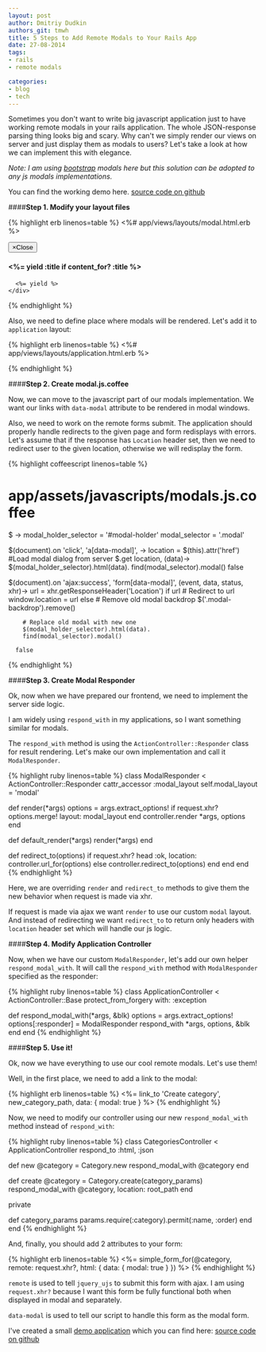 ```yaml
---
layout: post
author: Dmitriy Dudkin
authors_git: tmwh
title: 5 Steps to Add Remote Modals to Your Rails App
date: 27-08-2014
tags:
- rails
- remote modals

categories:
- blog
- tech
---
```


Sometimes you don't want to write big javascript application just to have working remote modals in your rails application. The whole JSON-response parsing thing looks big and scary. Why can't we simply render our views on server and just display them as modals to users? Let's take a look at how we can implement this with elegance.

<!--cut-->

*Note: I am using [bootstrap](http://getbootstrap.com/javascript/#modals) modals here but this solution can be adopted to any js modals implementations.*

You can find the working demo here. [source code on github](http://remote-modals-demo.herokuapp.com/)

####**Step 1. Modify your layout files**

{% highlight erb linenos=table %}
<%# app/views/layouts/modal.html.erb %>
<div class="modal" id="mainModal" tabindex="-1" role="dialog" aria-labelledby="mainModalLabel" aria-hidden="true">
  <div class="modal-dialog">
    <div class="modal-content">
      <div class="modal-header">
        <button type="button" class="close" data-dismiss="modal"><span aria-hidden="true">&times;</span><span class="sr-only">Close</span></button>
        <h4 class="modal-title" id="mainModalLabel">
          <%= yield :title if content_for? :title %>&nbsp;
        </h4>
      </div>

      <%= yield %>
    </div>
  </div>
</div>
{% endhighlight %}

Also, we need to define place where modals will be rendered. Let's add it to `application` layout:

{% highlight erb linenos=table %}
<%# app/views/layouts/application.html.erb %>
<div id="modal-holder"></div>
{% endhighlight %}
    
####**Step 2. Create modal.js.coffee**

Now, we can move to the javascript part of our modals implementation. We want our links with `data-modal` attribute to be rendered in modal windows.

Also, we need to work on the remote forms submit. The application should properly handle redirects to the given page and form redisplays with errors. Let's assume that if the response has `Location` header set, then we need to redirect user to the given location, otherwise we will redisplay the form.

{% highlight coffeescript linenos=table %}
# app/assets/javascripts/modals.js.coffee
$ ->
  modal_holder_selector = '#modal-holder'
  modal_selector = '.modal'

  $(document).on 'click', 'a[data-modal]', ->
    location = $(this).attr('href')
    #Load modal dialog from server
    $.get location, (data)->
      $(modal_holder_selector).html(data).
      find(modal_selector).modal()
    false

  $(document).on 'ajax:success',
    'form[data-modal]', (event, data, status, xhr)->
      url = xhr.getResponseHeader('Location')
      if url
        # Redirect to url
        window.location = url
      else
        # Remove old modal backdrop
        $('.modal-backdrop').remove()

        # Replace old modal with new one
        $(modal_holder_selector).html(data).
        find(modal_selector).modal()

      false
{% endhighlight %}

####**Step 3. Create Modal Responder**

Ok, now when we have prepared our frontend, we need to implement the server side logic.

I am widely using `respond_with` in my applications, so I want something similar for modals.

The `respond_with` method is using the `ActionController::Responder` class for result rendering. Let's make our own implementation and call it `ModalResponder`.

{% highlight ruby linenos=table %}
class ModalResponder < ActionController::Responder
  cattr_accessor :modal_layout
  self.modal_layout = 'modal'

  def render(*args)
    options = args.extract_options!
    if request.xhr?
      options.merge! layout: modal_layout
    end
    controller.render *args, options
  end

  def default_render(*args)
    render(*args)
  end

  def redirect_to(options)
    if request.xhr?
      head :ok, location: controller.url_for(options)
    else
      controller.redirect_to(options)
    end
  end
end
{% endhighlight %}

Here, we are overriding `render` and `redirect_to` methods to give them the new behavior when request is made via xhr.

If request is made via ajax we want `render` to use our custom `modal` layout. And instead of redirecting we want `redirect_to` to return only headers with `location` header set which will handle our js logic.

####**Step 4. Modify Application Controller**

Now, when we have our custom `ModalResponder`, let's add our own helper `respond_modal_with`. It will call the `respond_with` method with `ModalResponder` specified as the responder:

{% highlight ruby linenos=table %}
class ApplicationController < ActionController::Base
  protect_from_forgery with: :exception

  def respond_modal_with(*args, &blk)
    options = args.extract_options!
    options[:responder] = ModalResponder
    respond_with *args, options, &blk
  end
end
{% endhighlight %}

####**Step 5. Use it!**

Ok, now we have everything to use our cool remote modals. Let's use them!

Well, in the first place, we need to add a link to the modal:

{% highlight erb linenos=table %}
<%= link_to 'Create category', new_category_path, 
            data: { modal: true } %>
{% endhighlight %}

Now, we need to modify our controller using our new `respond_modal_with` method instead of `respond_with`:

{% highlight ruby linenos=table %}
class CategoriesController < ApplicationController
  respond_to :html, :json

  def new
    @category = Category.new
    respond_modal_with @category
  end

  def create
    @category = Category.create(category_params)
    respond_modal_with @category, location: root_path
  end

  private

  def category_params
    params.require(:category).permit(:name, :order)
  end
end
{% endhighlight %}

And, finally, you should add 2 attributes to your form:

{% highlight erb linenos=table %}
<%= simple_form_for(@category, remote: request.xhr?, html: { data: { modal: true } }) %>
{% endhighlight %}

`remote` is used to tell `jquery_ujs` to submit this form with ajax. I am using `request.xhr?` because I want this form be fully functional both when displayed in modal and separately.

`data-modal` is used to tell our script to handle this form as the modal form.

I've created a small [demo application](http://remote-modals-demo.herokuapp.com/) which you can find here:  [source code on github](https://github.com/tmwh/remote-modals-demo)


